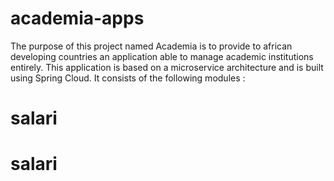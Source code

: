 # academia-apps

The purpose of this project named Academia is to provide to african developing countries an application able to manage academic institutions entirely.
This application is based on a microservice architecture and is built using Spring Cloud. It consists of the following modules :
# salari
# salari
